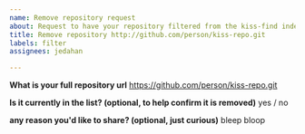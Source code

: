 ```yaml
---
name: Remove repository request
about: Request to have your repository filtered from the kiss-find index
title: Remove repository http://github.com/person/kiss-repo.git
labels: filter
assignees: jedahan

---
```


**What is your full repository url**
https://github.com/person/kiss-repo.git

**Is it currently in the list? (optional, to help confirm it is removed)**
yes / no

**any reason you'd like to share? (optional, just curious)**
bleep bloop
